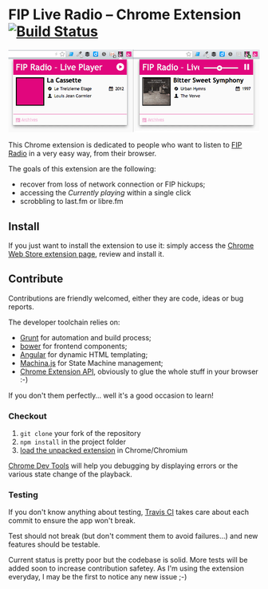# FIP Live Radio – Chrome Extension [![Build Status](https://travis-ci.org/oncletom/chrome-fip.png?branch=master)](https://travis-ci.org/oncletom/chrome-fip)

![Extension Showcase](src/resources/showcase.png)

This Chrome extension is dedicated to people who want to listen to
[FIP Radio](http://www.fipradio.fr/) in a very easy way, from their browser.

The goals of this extension are the following:
- recover from loss of network connection or FIP hickups;
- accessing the *Currently playing* within a single click
- scrobbling to last.fm or libre.fm

## Install

If you just want to install the extension to use it:
simply access the [Chrome Web Store extension page](https://chrome.google.com/webstore/detail/fip-live-radio/fnhlecpfnocgmmmghkjcipmhdpmpddii),
review and install it.

## Contribute

Contributions are friendly welcomed, either they are code, ideas or bug reports.

The developer toolchain relies on:
- [Grunt](http://gruntjs.com/) for automation and build process;
- [bower](http://bower.io/) for frontend components;
- [Angular](http://angularjs.org/) for dynamic HTML templating;
- [Machina.js](https://github.com/ifandelse/machina.js) for State Machine management;
- [Chrome Extension API](http://developer.chrome.com/extensions/), obviously to glue the whole stuff in your browser :-)

If you don't them perfectly… well it's a good occasion to learn!

### Checkout

1. `git clone` your fork of the repository
1. `npm install` in the project folder
1. [load the unpacked extension](http://developer.chrome.com/extensions/getstarted.html#unpacked) in Chrome/Chromium

[Chrome Dev Tools](https://developers.google.com/chrome-developer-tools/) will
help you debugging by displaying errors or the various state change of the playback.

### Testing

If you don't know anything about testing, [Travis CI](https://travis-ci.org/oncletom/chrome-fip)
takes care about each commit to ensure the app won't break.

Test should not break (but don't comment them to avoid failures...) and new features should be testable.

Current status is pretty poor but the codebase is solid. More tests will be added soon to
increase contribution safetey. As I'm using the extension everyday, I may be the first to notice any new issue ;-)

